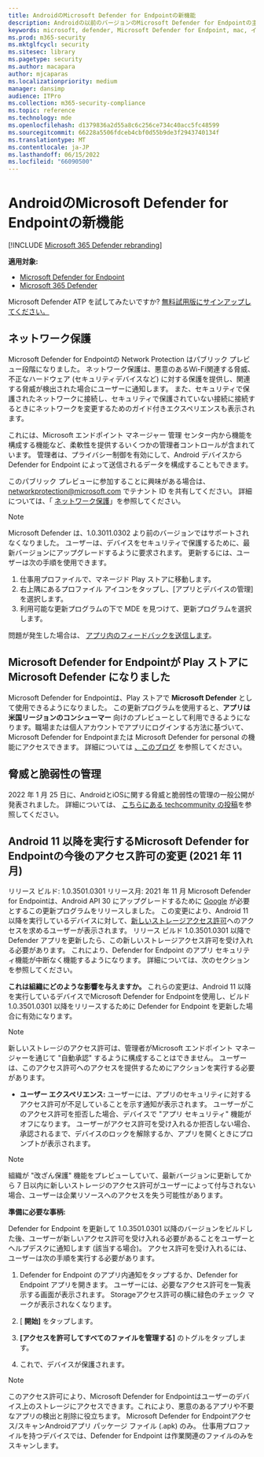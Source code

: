 ```yaml
---
title: AndroidのMicrosoft Defender for Endpointの新機能
description: Androidの以前のバージョンのMicrosoft Defender for Endpointの主な変更点について説明します。
keywords: microsoft, defender, Microsoft Defender for Endpoint, mac, インストール, macos, whatsnew
ms.prod: m365-security
ms.mktglfcycl: security
ms.sitesec: library
ms.pagetype: security
ms.author: macapara
author: mjcaparas
ms.localizationpriority: medium
manager: dansimp
audience: ITPro
ms.collection: m365-security-compliance
ms.topic: reference
ms.technology: mde
ms.openlocfilehash: d1379836a2d55a8c6c256ce734c40acc5fc48599
ms.sourcegitcommit: 66228a5506fdceb4cbf0d55b9de3f2943740134f
ms.translationtype: MT
ms.contentlocale: ja-JP
ms.lasthandoff: 06/15/2022
ms.locfileid: "66090500"
---
```

# <a name="whats-new-in-microsoft-defender-for-endpoint-on-android"></a>AndroidのMicrosoft Defender for Endpointの新機能

[!INCLUDE [Microsoft 365 Defender rebranding](../../includes/microsoft-defender.md)]

**適用対象:**
- [Microsoft Defender for Endpoint](https://go.microsoft.com/fwlink/p/?linkid=2154037)
- [Microsoft 365 Defender](https://go.microsoft.com/fwlink/?linkid=2118804)

Microsoft Defender ATP を試してみたいですか? [無料試用版にサインアップしてください。](https://signup.microsoft.com/create-account/signup?products=7f379fee-c4f9-4278-b0a1-e4c8c2fcdf7e&ru=https://aka.ms/MDEp2OpenTrial?ocid=docs-wdatp-exposedapis-abovefoldlink)

## <a name="network-protection"></a>ネットワーク保護
Microsoft Defender for Endpointの Network Protection はパブリック プレビュー段階になりました。 ネットワーク保護は、悪意のあるWi-Fi関連する脅威、不正なハードウェア (セキュリティデバイスなど) に対する保護を提供し、関連する脅威が検出された場合にユーザーに通知します。 また、セキュリティで保護されたネットワークに接続し、セキュリティで保護されていない接続に接続するときにネットワークを変更するためのガイド付きエクスペリエンスも表示されます。

これには、Microsoft エンドポイント マネージャー 管理 センター内から機能を構成する機能など、柔軟性を提供するいくつかの管理者コントロールが含まれています。 管理者は、プライバシー制御を有効にして、Android デバイスから Defender for Endpoint によって送信されるデータを構成することもできます。 

このパブリック プレビューに参加することに興味がある場合は、networkprotection@microsoft.com でテナント ID を共有してください。 詳細については、「 [ネットワーク保護](/microsoft-365/security/defender-endpoint/android-configure)」を参照してください。

>[!NOTE]
>Microsoft Defender は、1.0.3011.0302 より前のバージョンではサポートされなくなりました。 ユーザーは、デバイスをセキュリティで保護するために、最新バージョンにアップグレードするように要求されます。
更新するには、ユーザーは次の手順を使用できます。
>1. 仕事用プロファイルで、マネージド Play ストアに移動します。
>2. 右上隅にあるプロファイル アイコンをタップし、[アプリとデバイスの管理] を選択します。
>3. 利用可能な更新プログラムの下で MDE を見つけて、更新プログラムを選択します。
>
>問題が発生した場合は、 [アプリ内のフィードバックを送信します](/security/defender-endpoint/android-support-signin#send-in-app-feedback)。

## <a name="microsoft-defender-for-endpoint-is-now-microsoft-defender-in-the-play-store"></a>Microsoft Defender for Endpointが Play ストアに Microsoft Defender になりました

Microsoft Defender for Endpointは、Play ストアで **Microsoft Defender** として使用できるようになりました。 この更新プログラムを使用すると、**アプリは米国リージョンのコンシューマー** 向けのプレビューとして利用できるようになります。職場または個人アカウントでアプリにログインする方法に基づいて、Microsoft Defender for Endpointまたは Microsoft Defender for personal の機能にアクセスできます。 詳細については [、このブログ](https://www.microsoft.com/microsoft-365/microsoft-defender-for-individuals) を参照してください。

## <a name="threat-and-vulnerability-management"></a>脅威と脆弱性の管理

2022 年 1 月 25 日に、AndroidとiOSに関する脅威と脆弱性の管理の一般公開が発表されました。 詳細については、 [こちらにある techcommunity の投稿](https://techcommunity.microsoft.com/t5/microsoft-defender-for-endpoint/announcing-general-availability-of-vulnerability-management/ba-p/3071663)を参照してください。

## <a name="upcoming-permission-changes-for-microsoft-defender-for-endpoint-running-android-11-or-later-nov-2021"></a>Android 11 以降を実行するMicrosoft Defender for Endpointの今後のアクセス許可の変更 (2021 年 11 月)

リリース ビルド: 1.0.3501.0301 リリース月: 2021 年 11 月 Microsoft Defender for Endpointは、Android API 30 にアップグレードするために [Google](https://developer.android.com/distribute/play-policies#APILevel30) が必要とするこの更新プログラムをリリースしました。 この変更により、Android 11 以降を実行しているデバイスに対して、[新しいストレージアクセス許可](https://developer.android.com/training/data-storage/manage-all-files#all-files-access-google-play)へのアクセスを求めるユーザーが表示されます。 リリース ビルド 1.0.3501.0301 以降で Defender アプリを更新したら、この新しいストレージアクセス許可を受け入れる必要があります。 これにより、Defender for Endpoint のアプリ セキュリティ機能が中断なく機能するようになります。 詳細については、次のセクションを参照してください。

**これは組織にどのような影響を与えますか。** これらの変更は、Android 11 以降を実行しているデバイスでMicrosoft Defender for Endpointを使用し、ビルド 1.0.3501.0301 以降をリリースするために Defender for Endpoint を更新した場合に有効になります。

> [!NOTE]
> 新しいストレージのアクセス許可は、管理者がMicrosoft エンドポイント マネージャーを通じて "自動承認" するように構成することはできません。 ユーザーは、このアクセス許可へのアクセスを提供するためにアクションを実行する必要があります。

- **ユーザー エクスペリエンス:** ユーザーには、アプリのセキュリティに対するアクセス許可が不足していることを示す通知が表示されます。 ユーザーがこのアクセス許可を拒否した場合、デバイスで "アプリ セキュリティ" 機能がオフになります。 ユーザーがアクセス許可を受け入れるか拒否しない場合、承認されるまで、デバイスのロックを解除するか、アプリを開くときにプロンプトが表示されます。

> [!NOTE]
> 組織が "改ざん保護" 機能をプレビューしていて、最新バージョンに更新してから 7 日以内に新しいストレージのアクセス許可がユーザーによって付与されない場合、ユーザーは企業リソースへのアクセスを失う可能性があります。

**準備に必要な事柄:**

Defender for Endpoint を更新して 1.0.3501.0301 以降のバージョンをビルドした後、ユーザーが新しいアクセス許可を受け入れる必要があることをユーザーとヘルプデスクに通知します (該当する場合)。 アクセス許可を受け入れるには、ユーザーは次の手順を実行する必要があります。

1. Defender for Endpoint のアプリ内通知をタップするか、Defender for Endpoint アプリを開きます。 ユーザーには、必要なアクセス許可を一覧表示する画面が表示されます。 Storageアクセス許可の横に緑色のチェック マークが表示されなくなります。

2. [ **開始]** をタップします。

3. **[アクセスを許可してすべてのファイルを管理する]** のトグルをタップします。

4. これで、デバイスが保護されます。

  > [!NOTE]
  > このアクセス許可により、Microsoft Defender for Endpointはユーザーのデバイス上のストレージにアクセスできます。これにより、悪意のあるアプリや不要なアプリの検出と削除に役立ちます。 Microsoft Defender for Endpointアクセス/スキャンAndroidアプリ パッケージ ファイル (.apk) のみ。 仕事用プロファイルを持つデバイスでは、Defender for Endpoint は作業関連のファイルのみをスキャンします。
